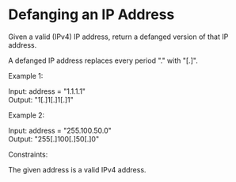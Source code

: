 # Defanging an IP Address

Given a valid (IPv4) IP address, return a defanged version of that IP address.

A defanged IP address replaces every period "." with "[.]".

Example 1:

Input: address = "1.1.1.1"\
Output: "1[.]1[.]1[.]1"

Example 2:

Input: address = "255.100.50.0"\
Output: "255[.]100[.]50[.]0"
 

Constraints:

The given address is a valid IPv4 address.